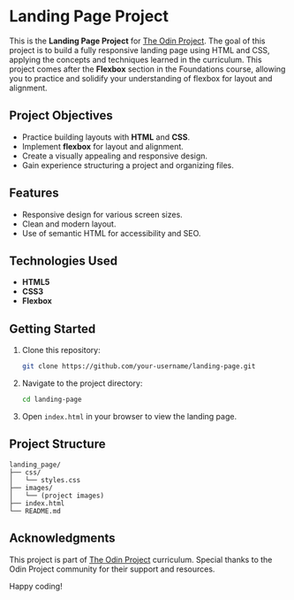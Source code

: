 # Landing Page Project

This is the **Landing Page Project** for [The Odin Project](https://www.theodinproject.com/). The goal of this project is to build a fully responsive landing page using HTML and CSS, applying the concepts and techniques learned in the curriculum. This project comes after the **Flexbox** section in the Foundations course, allowing you to practice and solidify your understanding of flexbox for layout and alignment.

## Project Objectives

- Practice building layouts with **HTML** and **CSS**.
- Implement **flexbox** for layout and alignment.
- Create a visually appealing and responsive design.
- Gain experience structuring a project and organizing files.

## Features

- Responsive design for various screen sizes.
- Clean and modern layout.
- Use of semantic HTML for accessibility and SEO.

## Technologies Used

- **HTML5**
- **CSS3**
- **Flexbox**

## Getting Started

1. Clone this repository:
    ```bash
    git clone https://github.com/your-username/landing-page.git
    ```
2. Navigate to the project directory:
    ```bash
    cd landing-page
    ```
3. Open `index.html` in your browser to view the landing page.

## Project Structure

```
landing_page/
├── css/
│   └── styles.css
├── images/
│   └── (project images)
├── index.html
└── README.md
```

## Acknowledgments

This project is part of [The Odin Project](https://www.theodinproject.com/) curriculum. Special thanks to the Odin Project community for their support and resources.

Happy coding!
